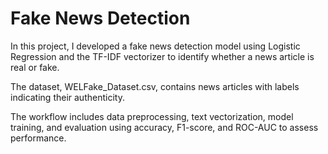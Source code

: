 # Fake News Detection

In this project, I developed a fake news detection model using Logistic Regression and the TF-IDF vectorizer to identify whether a news article is real or fake.

The dataset, WELFake_Dataset.csv, contains news articles with labels indicating their authenticity.

The workflow includes data preprocessing, text vectorization, model training, and evaluation using accuracy, F1-score, and ROC-AUC to assess performance.
